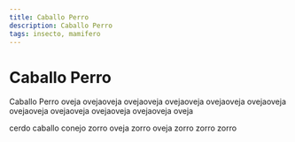 ```yaml
---
title: Caballo Perro
description: Caballo Perro
tags: insecto, mamifero
---
```


# Caballo Perro

Caballo Perro oveja ovejaoveja ovejaoveja ovejaoveja ovejaoveja ovejaoveja ovejaoveja ovejaoveja ovejaoveja ovejaoveja oveja

cerdo caballo conejo zorro oveja zorro oveja zorro zorro zorro